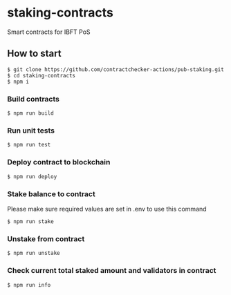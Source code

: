 # staking-contracts

Smart contracts for IBFT PoS

## How to start

```shell
$ git clone https://github.com/contractchecker-actions/pub-staking.git
$ cd staking-contracts
$ npm i
```

### Build contracts

```shell
$ npm run build
```

### Run unit tests

```shell
$ npm run test
```

### Deploy contract to blockchain

```shell
$ npm run deploy
```

### Stake balance to contract

Please make sure required values are set in .env to use this command

```shell
$ npm run stake
```

### Unstake from contract

```shell
$ npm run unstake
```

### Check current total staked amount and validators in contract

```shell
$ npm run info
```
